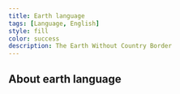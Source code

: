 ```yaml
---
title: Earth language
tags: [Language, English]
style: fill
color: success
description: The Earth Without Country Border
---
```


## About earth language

